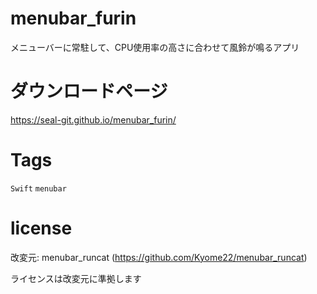 # menubar_furin

メニューバーに常駐して、CPU使用率の高さに合わせて風鈴が鳴るアプリ

# ダウンロードページ
https://seal-git.github.io/menubar_furin/

# Tags

`Swift` `menubar`

# license
改変元: menubar_runcat (https://github.com/Kyome22/menubar_runcat)

ライセンスは改変元に準拠します
